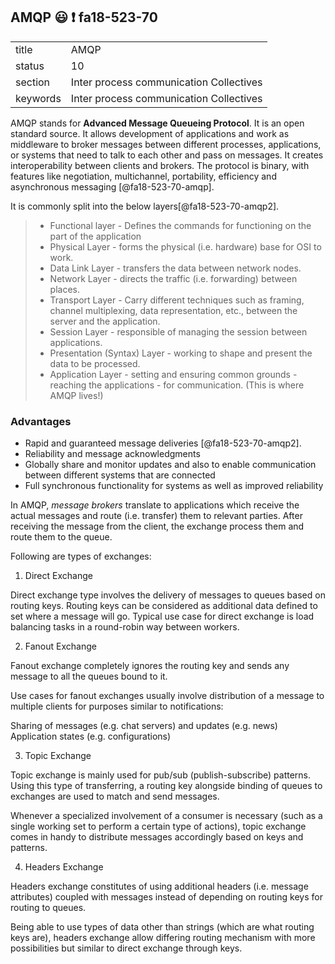 ## AMQP :smiley: :exclamation: fa18-523-70

|          |                                         |
| -------- | --------------------------------------- |
| title    | AMQP                                    | 
| status   | 10                                      |
| section  | Inter process communication Collectives |
| keywords | Inter process communication Collectives |


AMQP stands for **Advanced Message Queueing Protocol**. It is an open standard source. It allows development of applications and work as middleware to broker messages between different processes, applications, or systems that need to talk to each other and pass on messages. It creates interoperability between clients and brokers. The protocol is binary, with features like negotiation, multichannel, portability, efficiency and asynchronous messaging [@fa18-523-70-amqp].

It is commonly split into the below layers[@fa18-523-70-amqp2].

> * Functional layer - Defines the commands for functioning on the part of the application
> * Physical Layer - forms the physical (i.e. hardware) base for OSI to work.
> * Data Link Layer - transfers the data between network nodes.
> * Network Layer - directs the traffic (i.e. forwarding) between places.
> * Transport Layer - Carry different techniques such as framing, channel multiplexing, data representation, etc., between the server and the application.
> * Session Layer - responsible of managing the session between applications.
> * Presentation (Syntax) Layer - working to shape and present the data to be processed.
> * Application Layer - setting and ensuring common grounds - reaching the applications - for communication. (This is where AMQP lives!)

### Advantages 

* Rapid and guaranteed message deliveries [@fa18-523-70-amqp2].
* Reliability and message acknowledgments
* Globally share and monitor updates and also to enable communication between different systems that are connected
* Full synchronous functionality for systems as well as improved reliability

In AMQP, *message brokers* translate to applications which receive the actual messages and route (i.e. transfer) them to relevant parties. After receiving the message from the client, the exchange process them and route them to the queue. 

Following are types of exchanges:

1. Direct Exchange

Direct exchange type involves the delivery of messages to queues based on routing keys. Routing keys can be considered as additional data defined to set where a message will go. Typical use case for direct exchange is load balancing tasks in a round-robin way between workers.


2. Fanout Exchange

Fanout exchange completely ignores the routing key and sends any message to all the queues bound to it.

Use cases for fanout exchanges usually involve distribution of a message to multiple clients for purposes similar to notifications:

Sharing of messages (e.g. chat servers) and updates (e.g. news) Application states (e.g. configurations)

3. Topic Exchange

Topic exchange is mainly used for pub/sub (publish-subscribe) patterns. Using this type of transferring, a routing key alongside binding of queues to exchanges are used to match and send messages.

Whenever a specialized involvement of a consumer is necessary (such as a single working set to perform a certain type of actions), topic exchange comes in handy to distribute messages accordingly based on keys and patterns.

4. Headers Exchange

Headers exchange constitutes of using additional headers (i.e. message attributes) coupled with messages instead of depending on routing keys for routing to queues.

Being able to use types of data other than strings (which are what routing keys are), headers exchange allow differing routing mechanism with more possibilities but similar to direct exchange through keys.
